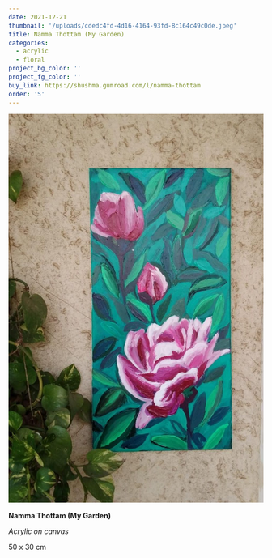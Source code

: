 ```yaml
---
date: 2021-12-21
thumbnail: '/uploads/cdedc4fd-4d16-4164-93fd-8c164c49c0de.jpeg'
title: Namma Thottam (My Garden)
categories:
  - acrylic
  - floral
project_bg_color: ''
project_fg_color: ''
buy_link: https://shushma.gumroad.com/l/namma-thottam
order: '5'
---
```


![](/uploads/cdedc4fd-4d16-4164-93fd-8c164c49c0de.jpeg)

**Namma Thottam (My Garden)**

_Acrylic on canvas_

50 x 30 cm
